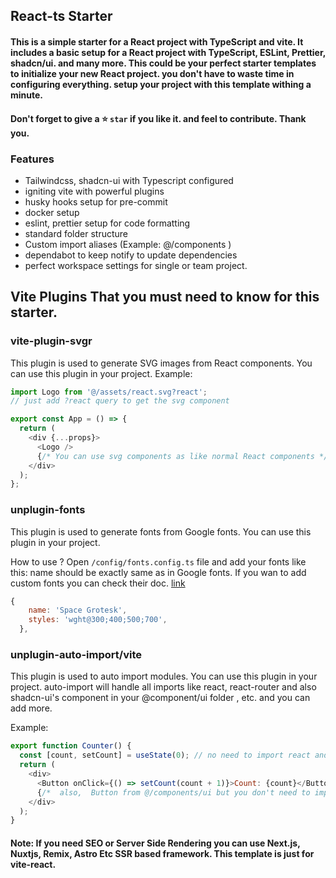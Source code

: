 ## React-ts Starter

#### This is a simple starter for a React project with TypeScript and vite. It includes a basic setup for a React project with TypeScript, ESLint, Prettier, shadcn/ui. and many more. This could be your perfect starter templates to initialize your new React project. you don't have to waste time in configuring everything. setup your project with this template withing a minute.

#### Don't forget to give a ⭐ `star` if you like it. and feel to contribute. Thank you.

### Features

- Tailwindcss, shadcn-ui with Typescript configured
- igniting vite with powerful plugins
- husky hooks setup for pre-commit
- docker setup
- eslint, prettier setup for code formatting
- standard folder structure
- Custom import aliases (Example: @/components )
- dependabot to keep notify to update dependencies
- perfect workspace settings for single or team project.

## Vite Plugins That you must need to know for this starter.

### vite-plugin-svgr

This plugin is used to generate SVG images from React components. You can use this plugin in your project.
Example:

```javascript
import Logo from '@/assets/react.svg?react';
// just add ?react query to get the svg component

export const App = () => {
  return (
    <div {...props}>
      <Logo />
      {/* You can use svg components as like normal React components */}
    </div>
  );
};
```

### unplugin-fonts

This plugin is used to generate fonts from Google fonts. You can use this plugin in your project.

How to use ? Open `/config/fonts.config.ts` file and add your fonts like this: name should be exactly same as in Google fonts. If you wan to add custom fonts you can check their doc. [link](https://github.com/cssninjaStudio/unplugin-fonts#readme)

```javascript
{
    name: 'Space Grotesk',
    styles: 'wght@300;400;500;700',
  },
```

### unplugin-auto-import/vite

This plugin is used to auto import modules. You can use this plugin in your project.
auto-import will handle all imports like react, react-router and also shadcn-ui's component in your @component/ui folder , etc. and you can add more.

Example:

```javascript
export function Counter() {
  const [count, setCount] = useState(0); // no need to import react and react-router, auto-import will handle it
  return (
    <div>
      <Button onClick={() => setCount(count + 1)}>Count: {count}</Button>
      {/*  also,  Button from @/components/ui but you don't need to import it.  */}
    </div>
  );
}
```

#### Note: If you need SEO or Server Side Rendering you can use Next.js, Nuxtjs, Remix, Astro Etc SSR based framework. This template is just for vite-react.
